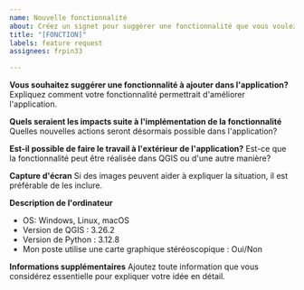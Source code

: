 ```yaml
---
name: Nouvelle fonctionnalité
about: Créez un signet pour suggérer une fonctionnalité que vous voulez ajouter dans l'application
title: "[FONCTION]"
labels: feature request
assignees: frpin33

---
```


**Vous souhaitez suggérer une fonctionnalité à ajouter dans l'application?**
Expliquez comment votre fonctionnalité permettrait d'améliorer l'application.

**Quels seraient les impacts suite à l'implémentation de la fonctionnalité** 
Quelles nouvelles actions seront désormais possible dans l'application?

**Est-il possible de faire le travail à l'extérieur de l'application?**
Est-ce que la fonctionnalité peut être réalisée dans QGIS ou d'une autre manière? 

**Capture d'écran**
Si des images peuvent aider à expliquer la situation, il est préférable de les inclure.

**Description de l'ordinateur**
 - OS: Windows, Linux, macOS
 - Version de QGIS : 3.26.2
 - Version de Python : 3.12.8 
 - Mon poste utilise une carte graphique stéréoscopique : Oui/Non

**Informations supplémentaires**
Ajoutez toute information que vous considérez essentielle pour expliquer votre idée en détail.
